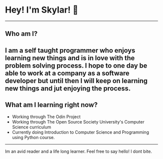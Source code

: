 # Hey! I'm Skylar! 👋
------------------------------------
## Who am I?
I am a self taught programmer who enjoys learning new things and is in love with the problem solving process. I hope to one day be able to work at a company as a software developer but until then I will keep on learning new things and jut enjoying the process.
------------------------------------
## What am I learning right now?
* Working through The Odin Project
* Working through The Open Source Society University's Computer Science curriculum
* Currently doing Introduction to Computer Science and Programming using Python course.
------------------------------------
Im an avid reader and a life long learner.
Feel free to say hello! I dont bite.
<!--
**TheDemonicSky/TheDemonicSky** is a ✨ _special_ ✨ repository because its `README.md` (this file) appears on your GitHub profile.

Here are some ideas to get you started:

- 🔭 I’m currently working on ...
- 🌱 I’m currently learning ...
- 👯 I’m looking to collaborate on ...
- 🤔 I’m looking for help with ...
- 💬 Ask me about ...
- 📫 How to reach me: ...
- 😄 Pronouns: ...
- ⚡ Fun fact: ...
-->
